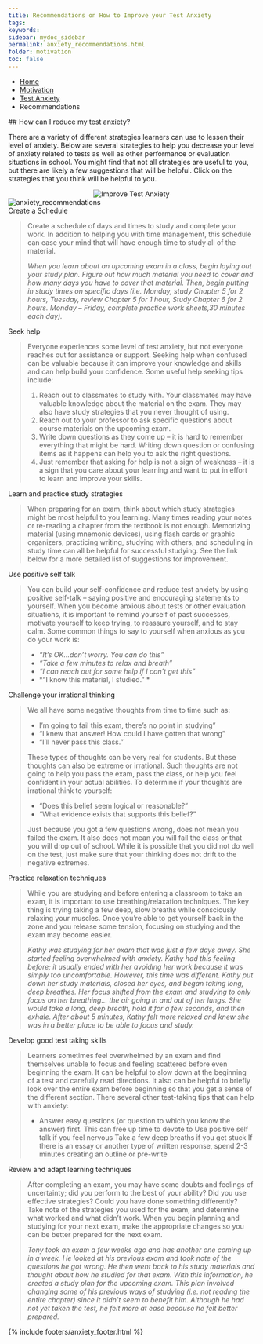 ```yaml
---
title: Recommendations on How to Improve your Test Anxiety
tags: 
keywords: 
sidebar: mydoc_sidebar
permalink: anxiety_recommendations.html
folder: motivation
toc: false
---
```


<ul class="breadcrumb">
    <li><a href="index.html">Home</a></li>
    <li><a href="motivation.html">Motivation</a></li>
    <li><a href="anxiety.html">Test Anxiety</a></li>
    <li class="active">Recommendations</li>
</ul>
## How can I reduce my test anxiety?

There are a variety of different strategies learners can use to lessen their level of anxiety. Below are several strategies to help you decrease your level of anxiety related to tests as well as other performance or evaluation situations in school. You might find that not all strategies are useful to you, but there are likely a few suggestions that will be helpful. Click on the strategies that you think will be helpful to you. 

<center><img src='images/anxiety_improve.png' alt="Improve Test Anxiety" /></center>

<img src='images/testanxietydo1.png' alt='anxiety_recommendations' />

<div markdown="span" class="alert alert-success" role="alert"><i class="fa fa-check-square-o"></i> 
Create a Schedule
</div>

> Create a schedule of days and times to study and complete your work. In addition to helping you with time management, this schedule can ease your mind that will have enough time to study all of the material.
> 
> *When you learn about an upcoming exam in a class, begin laying out your study plan. Figure out how much material you need to cover and how many days you have to cover that material. Then, begin putting in study times on specific days (i.e. Monday, study Chapter 5 for 2 hours, Tuesday, review Chapter 5 for 1 hour, Study Chapter 6 for 2 hours. Monday – Friday, complete practice work sheets,30 minutes each day).*

<div markdown="span" class="alert alert-success" role="alert"><i class="fa fa-check-square-o"></i> 
Seek help
</div>

> Everyone experiences some level of test anxiety, but not everyone reaches out for assistance or support. Seeking help when confused can be valuable because it can improve your knowledge and skills and can help build your confidence. Some useful help seeking tips include:
> 
> 1.  Reach out to classmates to study with. Your classmates may have valuable knowledge about the material on the exam. They may also have study strategies that you never thought of using.
> 2.  Reach out to your professor to ask specific questions about course materials on the upcoming exam.
> 3.  Write down questions as they come up – it is hard to remember everything that might be hard. Writing down question or confusing items as it happens can help you to ask the right questions.
> 4.  Just remember that asking for help is not a sign of weakness – it is a sign that you care about your learning and want to put in effort to learn and improve your skills.
                                              
<div markdown="span" class="alert alert-success" role="alert"><i class="fa fa-check-square-o"></i> 
Learn and practice study strategies
</div>

> When preparing for an exam, think about which study strategies might be most helpful to you learning. Many times reading your notes or re-reading a chapter from the textbook is not enough. Memorizing material (using mnemonic devices), using flash cards or graphic organizers, practicing writing, studying with others, and scheduling in study time can all be helpful for successful studying. See the link below for a more detailed list of suggestions for improvement.

<div markdown="span" class="alert alert-success" role="alert"><i class="fa fa-check-square-o"></i> 
Use positive self talk
</div>

> You can build your self-confidence and reduce test anxiety by using positive self-talk – saying positive and encouraging statements to yourself. When you become anxious about tests or other evaluation situations, it is important to remind yourself of past successes, motivate yourself to keep trying, to reassure yourself, and to stay calm. Some common things to say to yourself when anxious as you do your work is:
> 
> * *“It’s OK…don’t worry. You can do this”*
> * *“Take a few minutes to relax and breath”*
> * *“I can reach out for some help if I can’t get this”*
> * *“I know this material, I studied.” *
                                              

<div markdown="span" class="alert alert-success" role="alert"><i class="fa fa-check-square-o"></i> 
Challenge your irrational thinking
</div>

> We all have some negative thoughts from time to time such as:
> * I’m going to fail this exam, there’s no point in studying”
> * “I knew that answer! How could I have gotten that wrong”
> * “I’ll never pass this class.”
> 
> These types of thoughts can be very real for students. But these thoughts can also be extreme or irrational. Such thoughts are not going to help you pass the exam, pass the class, or help you feel confident in your actual abilities. To determine if your thoughts are irrational think to yourself:
> 
> * “Does this belief seem logical or reasonable?”
> * “What evidence exists that supports this belief?”
> 
> Just because you got a few questions wrong, does not mean you failed the exam. It also does not mean you will fail the class or that you will drop out of school. While it is possible that you did not do well on the test, just make sure that your thinking does not drift to the negative extremes.

<div markdown="span" class="alert alert-success" role="alert"><i class="fa fa-check-square-o"></i> 
Practice relaxation techniques
</div>

> While you are studying and before entering a classroom to take an exam, it is important to use breathing/relaxation techniques. The key thing is trying taking a few deep, slow breaths while consciously relaxing your muscles. Once you’re able to get yourself back in the zone and you release some tension, focusing on studying and the exam may become easier.
> 
> *Kathy was studying for her exam that was just a few days away. She started feeling overwhelmed with anxiety. Kathy had this feeling before; it usually ended with her avoiding her work because it was simply too uncomfortable. However, this time was different. Kathy put down her study materials, closed her eyes, and began taking long, deep breathes. Her focus shifted from the exam and studying to only focus on her breathing… the air going in and out of her lungs. She would take a long, deep breath, hold it for a few seconds, and then exhale. After about 5 minutes, Kathy felt more relaxed and knew she was in a better place to be able to focus and study.*

<div markdown="span" class="alert alert-success" role="alert"><i class="fa fa-check-square-o"></i> 
Develop good test taking skills
</div>

> Learners sometimes feel overwhelmed by an exam and find themselves unable to focus and feeling scattered before even beginning the exam. It can be helpful to slow down at the beginning of a test and carefully read directions. It also can be helpful to briefly look over the entire exam before beginning so that you get a sense of the different section. There several other test-taking tips that can help with anxiety:
> 
> * Answer easy questions (or question to which you know the answer) first. This can free up time to devote to
> Use positive self talk if you feel nervous
> Take a few deep breaths if you get stuck
> If there is an essay or another type of written response, spend 2-3 minutes creating an outline or pre-write
                                              
<div markdown="span" class="alert alert-success" role="alert"><i class="fa fa-check-square-o"></i> 
Review and adapt learning techniques
</div>

> After completing an exam, you may have some doubts and feelings of uncertainty; did you perform to the best of your ability? Did you use effective strategies? Could you have done something differently? Take note of the strategies you used for the exam, and determine what worked and what didn’t work. When you begin planning and studying for your next exam, make the appropriate changes so you can be better prepared for the next exam.
>  
> *Tony took an exam a few weeks ago and has another one coming up in a week. He looked at his previous exam and took note of the questions he got wrong. He then went back to his study materials and thought about how he studied for that exam. With this information, he created a study plan for the upcoming exam. This plan involved changing some of his previous ways of studying (i.e. not reading the entire chapter) since it didn’t seem to benefit him. Although he had not yet taken the test, he felt more at ease because he felt better prepared.*
  


{% include footers/anxiety_footer.html %}


